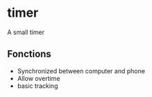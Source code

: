 # timer
A small timer

## Fonctions
- Synchronized between computer and phone
- Allow overtime
- basic tracking
